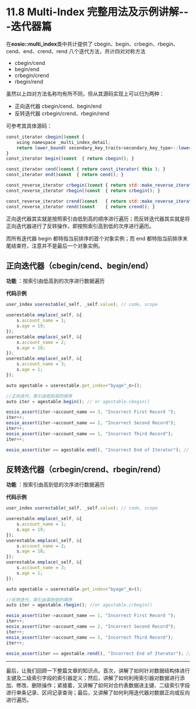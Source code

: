 # 11.8 Multi-Index 完整用法及示例讲解---迭代器篇

在**eosio::multi_index**类中共计提供了 cbegin、begin、crbegin、rbegin、cend、end、crend、rend 八个迭代方法，共计四对对称方法

*   cbegin/cend
*   begin/end
*   crbegin/crend
*   rbegin/rend

虽然以上四对方法名称均有所不同，但从其源码实现上可以归为两种：

*   正向迭代器
    cbegin/cend、begin/end
*   反转迭代器
    crbegin/crend、rbegin/rend

可参考其具体源码：

```js
const_iterator cbegin()const {
    using namespace _multi_index_detail;
    return lower_bound( secondary_key_traits<secondary_key_type>::lowest() );
}
const_iterator begin()const  { return cbegin(); }

const_iterator cend()const { return const_iterator( this ); }
const_iterator end()const  { return cend(); }

const_reverse_iterator crbegin()const { return std::make_reverse_iterator(cend()); }
const_reverse_iterator rbegin()const  { return crbegin(); }

const_reverse_iterator crend()const   { return std::make_reverse_iterator(cbegin()); }
const_reverse_iterator rend()const    { return crend(); } 
```

正向迭代器其实就是按照索引由低到高的顺序进行遍历；而反转迭代器其实就是将正向迭代器进行了反转操作，即按照索引高到低的次序进行遍历。

而所有迭代器 begin 都特指当前排序的首个对象实例；而 end 都特指当前排序末尾结束符，注意并不是最后一个对象实例。

## 正向迭代器（cbegin/cend、begin/end）

**功能** ：按索引由低高到的次序进行数据遍历

**代码示例**

```js
user_index userestable(_self, _self.value); // code, scope

userestable.emplace(_self, &{
    s.account_name = 1;
    s.age = 19;
});
userestable.emplace(_self, &{
    s.account_name = 2;
    s.age = 18;
});
userestable.emplace(_self, &{
    s.account_name = 3;
    s.age = 1;
});

auto agestable = userestable.get_index<"byage"_n>();

//正向迭代，索引由低到高的顺序
auto iter = agestable.begin(); // or agestable.cbegin()

eosio_assert(iter->account_name == 3, "Incorrect First Record ");
iter++;
eosio_assert(iter->account_name == 2, "Incorrect Second Record");
iter++;
eosio_assert(iter->account_name == 1, "Incorrect Third Record");
iter++;

eosio_assert(iter == agestable.end(), "Incorrect End of Iterator"); // or agestable.cend() 
```

## 反转迭代器（crbegin/crend、rbegin/rend）

**功能** ：按索引由高到低的次序进行数据遍历

**代码示例**

```js
user_index userestable(_self, _self.value); // code, scope

userestable.emplace(_self, &{
    s.account_name = 1;
    s.age = 19;
});
userestable.emplace(_self, &{
    s.account_name = 2;
    s.age = 18;
});
userestable.emplace(_self, &{
    s.account_name = 3;
    s.age = 1;
});

auto agestable = userestable.get_index<"byage"_n>();

//反转迭代，索引由高到低的顺序
auto iter = agestable.rbegin(); //or agestable.crbegin()

eosio_assert(iter->account_name == 1, "Incorrect First Record ");
iter++;
eosio_assert(iter->account_name == 2, "Incorrect Second Record");
iter++;
eosio_assert(iter->account_name == 3, "Incorrect Third Record");
iter++;

eosio_assert(iter == agestable.rend(), "Incorrect End of Iterator"); //or agestable.crend() 
```

* * *

最后，让我们回顾一下整篇文章的知识点。首次，讲解了如何针对数据结构体进行主键及二级索引字段的索引器定义；然后，讲解了如何利用索引器对数据进行添加、修改、删除操作；紧接着，又讲解了如何对合约表数据进主键、二级索引字段进行单条记录、区间记录查询；最后，又讲解了如何利用迭代器对数据正向或反向进行遍历。
